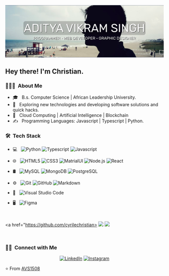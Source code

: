 <img src="https://raw.githubusercontent.com/AVS1508/AVS1508/master/assets/Aditya%20Vikram%20Singh%20Banner.png">

<h2> Hey there! I'm Christian.</h2>

<h3> 👨🏻‍💻 &nbsp;About Me </h3>

- 🎓 &nbsp; B.s. Computer Science | African Leadership University.
- 🤔 &nbsp; Exploring new technologies and developing software solutions and quick hacks.
- 🌱 &nbsp; Cloud Computing | Artificial Intelligence | Blockchain
- ✍️ &nbsp; Programming Languages: Javascript | Typescript | Python.

<h3> 🛠 &nbsp;Tech Stack</h3>

- 💻 &nbsp;
  ![Python](https://img.shields.io/badge/-Python-333333?style=flat&logo=python)
  ![Typescript](https://img.shields.io/badge/-Typescript-333333?style=flat&logo=typescript)
  ![Javascript](https://img.shields.io/badge/-Javascript-333333?style=flat&logo=javascript)
  
- 🌐 &nbsp;
  ![HTML5](https://img.shields.io/badge/-HTML5-333333?style=flat&logo=HTML5)
  ![CSS3](https://img.shields.io/badge/-CSS3-333333?style=flat&logo=CSS3&logoColor=1572B6)
  ![MatrialUI](https://img.shields.io/badge/-MaterialUI-333333?style=flat&logo=materialui&logoColor=563D7C)
  ![Node.js](https://img.shields.io/badge/-Node.js-333333?style=flat&logo=node.js)
  ![React](https://img.shields.io/badge/-React-333333?style=flat&logo=react)
  
- 🛢 &nbsp;
  ![MySQL](https://img.shields.io/badge/-MySQL-333333?style=flat&logo=mysql)
  ![MongoDB](https://img.shields.io/badge/-MongoDB-333333?style=flat&logo=mongodb)
  ![PostgreSQL](https://img.shields.io/badge/-MongoDB-333333?style=flat&logo=mongodb)
  
- ⚙️ &nbsp;
  ![Git](https://img.shields.io/badge/-Git-333333?style=flat&logo=git)
  ![GitHub](https://img.shields.io/badge/-GitHub-333333?style=flat&logo=github)
  ![Markdown](https://img.shields.io/badge/-Markdown-333333?style=flat&logo=markdown)
  
- 🔧 &nbsp;
  ![Visual Studio Code](https://img.shields.io/badge/-Visual%20Studio%20Code-333333?style=flat&logo=visual-studio-code&logoColor=007ACC)
  
- 🖥 &nbsp;
  ![Figma](https://img.shields.io/badge/-Figma-333333?style=flat&logo=figma)

<br/>

<a href="https://github.com/cyrilechristian>
  <img height="180em" src="https://github-readme-stats.vercel.app/api?username=cyrilechristian&theme=buefy&show_icons=true" />
  <img height="180em" src="https://github-readme-stats.vercel.app/api/top-langs/?username=cyrilechristian&theme=buefy&layout=compact" />
</a>

<br/>

<h3> 🤝🏻 &nbsp;Connect with Me </h3>

<p align="center">
<a href="https://www.linkedin.com/in/christian-niyokwizerwa/"><img alt="LinkedIn" src="https://img.shields.io/badge/LinkedIn-Cyrile%Christian-blue?style=flat-square&logo=linkedin"></a>
<a href="https://www.instagram.com/cyrilechristian/"><img alt="Instagram" src="https://img.shields.io/badge/Instagram-cyrilechristian-blue?style=flat-square&logo=instagram"></a>
</p>

⭐️ From [AVS1508](https://github.com/AVS1508)
